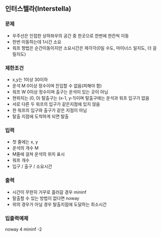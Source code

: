 ## 인터스텔라(Interstella)

### 문제

- 우주선은 인접한 상하좌우의 공간 중 한곳으로 한번에 한칸씩 이동
- 한번 이동하는데 1시간 소요
- 워프 항법은 순간이동이지만 소요시간은 제각각(0일 수도, 마이너스 일지도, 더 걸릴지도)



### 제한조건

- x,y는 1이상 30이하
- 운석 M 0이상 정수이며 진입할 수 없음(피해야 함)
- 워프 W 0이상 정수이며 출구는 운석이 있는 곳이 아님
- 현위치는 (0, 0) 탈출구는 (x-1, y-1)이며 탈출구에는 운석과 워프 입구가 없음
- 서로 다른 두 워프의 입구가 같은지점에 있지 않음
- 한 워프의 입구와 출구가 같은 지점이 아님
- 탈출 지점에 도착하게 되면 탈출


### 입력

- 첫 줄에는 x, y
- 운석의 개수 M
- M줄에 걸쳐 운석의 위치 표시
- 워프 개수
- 입구 / 출구 / 소요시간



### 출력

- 시간이 무한히 거꾸로 흘러갈 경우 mininf
- 탈출할 수 있는 방법이 없다면 noway
- 위의 경우가 아닐 경우 탈출지점에 도달하는 최소시간  




### 입출력예제

noway
4
mininf
-2
